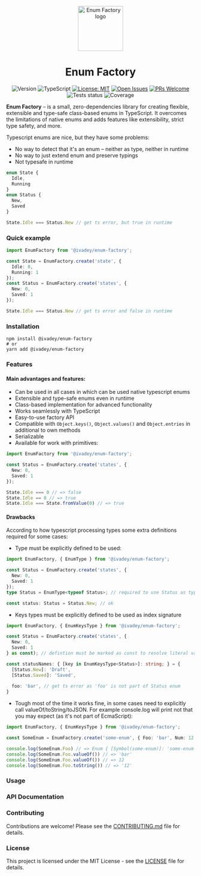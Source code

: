 <p style="text-align: center" align="center">
 <img src="https://i.postimg.cc/HnHxn1Sd/Enum-factory-logo.png" height="120" alt="Enum Factory logo"/>
</p>

<h1 style="text-align: center" align="center">Enum Factory</h1>

<div style="text-align: center" align="center">

![Version](https://img.shields.io/npm/v/@ivadey/enum-factory)
![TypeScript](https://img.shields.io/npm/types/@ivadey/enum-factory)
[![License: MIT](https://img.shields.io/badge/license-MIT-green)](./LICENSE)
[![Open Issues](https://img.shields.io/github/issues/IvaDey/enum-factory)](https://github.com/IvaDey/enum-factory/issues)
[![PRs Welcome](https://img.shields.io/badge/PRs-welcome-brightgreen)](CONTRIBUTING.md)
![Tests status](https://img.shields.io/github/actions/workflow/status/ivadey/enum-factory/test.yml?label=tests)
![Coverage](https://img.shields.io/codecov/c/github/IvaDey/enum-factory)

</div>

**Enum Factory** – is a small, zero-dependencies library for creating flexible, extensible and type-safe class-based enums in TypeScript. It overcomes the limitations of native enums and adds features like extensibility, strict type safety, and more.

Typescript enums are nice, but they have some problems:

- No way to detect that it's an enum – neither as type, neither in runtime
- No way to just extend enum and preserve typings
- Not typesafe in runtime
```typescript
enum State {
  Idle,
  Running
}
enum Status {
  New,
  Saved
}

State.Idle === Status.New // get ts error, but true in runtime
```

### Quick example

```typescript
import EnumFactory from '@ivadey/enum-factory';

const State = EnumFactory.create('state', {
  Idle: 0,
  Running: 1
});
const Status = EnumFactory.create('states', {
  New: 0,
  Saved: 1
});

State.Idle === Status.New // get ts error and false in runtime
```

### Installation

```shell
npm install @ivadey/enum-factory
# or
yarn add @ivadey/enum-factory
```

### Features

#### Main advantages and features:
- Can be used in all cases in which can be used native typescript enums
- Extensible and type-safe enums even in runtime
- Class-based implementation for advanced functionality
- Works seamlessly with TypeScript
- Easy-to-use factory API
- Compatible with `Object.keys()`, `Object.values()` and `Object.entries` in additional to own methods
- Serializable
- Available for work with primitives:
```typescript
import EnumFactory from '@ivadey/enum-factory';

const Status = EnumFactory.create('states', {
  New: 0,
  Saved: 1
});

State.Idle === 0 // => false
State.Idle == 0 // => true
State.Idle === State.fromValue(0) // => true
```

#### Drawbacks

According to how typescript processing types some extra definitions required for some cases:

- Type must be explicitly defined to be used:
```typescript
import EnumFactory, { EnumType } from '@ivadey/enum-factory';

const Status = EnumFactory.create('states', {
  New: 0,
  Saved: 1
});
type Status = EnumType<typeof Status>; // required to use Status as type

const status: Status = Status.New; // ok
```
- Keys types must be explicitly defined to be used as index signature
```typescript
import EnumFactory, { EnumKeysType } from '@ivadey/enum-factory';

const Status = EnumFactory.create('states', {
  New: 0,
  Saved: 1
} as const); // defintion must be marked as const to resolve literal values

const statusNames: { [key in EnumKeysType<Status>]: string; } = {
  [Status.New]: 'Draft',
  [Status.Saved]: 'Saved',
  
  foo: 'bar', // get ts error as 'foo' is not part of Status enum
}
```
- Tough most of the time it works fine, in some cases need to explicitly call valueOf/toString/toJSON. For example console.log will print not that you may expect (as it's not part of EcmaScript):
```typescript
import EnumFactory, { EnumKeysType } from '@ivadey/enum-factory';

const SomeEnum = EnumFactory.create('some-enum', { Foo: 'bar', Num: 12 } as const);

console.log(SomeEnum.Foo) // => Enum { [Symbol(some-enum)]: 'some-enum' }
console.log(SomeEnum.Foo.valueOf()) // => 'bar'
console.log(SomeEnum.Foo.valueOf()) // => 12
console.log(SomeEnum.Foo.toString()) // => '12'
```

### Usage


### API Documentation


### Contributing

Contributions are welcome! Please see the [CONTRIBUTING.md](CONTRIBUTING.md) file for details.

### License

This project is licensed under the MIT License - see the [LICENSE](LICENSE) file for details.
